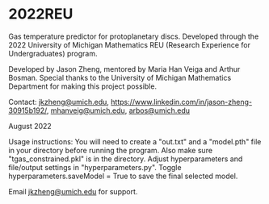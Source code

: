 # 2022REU
Gas temperature predictor for protoplanetary discs. Developed through the 2022 University of Michigan Mathematics REU (Research Experience for Undergraduates) program.

Developed by Jason Zheng, mentored by Maria Han Veiga and Arthur Bosman. Special thanks to the University of Michigan Mathematics Department for making this project possible.

Contact:
jkzheng@umich.edu, https://www.linkedin.com/in/jason-zheng-30915b192/,
mhanveig@umich.edu,
arbos@umich.edu

August 2022

Usage instructions: 
You will need to create a "out.txt" and a "model.pth" file in your directory before running the program. Also make sure "tgas_constrained.pkl" is in the directory.
Adjust hyperparameters and file/output settings in "hyperparameters.py". Toggle hyperparameters.saveModel = True to save the final selected model.

Email jkzheng@umich.edu for support.
